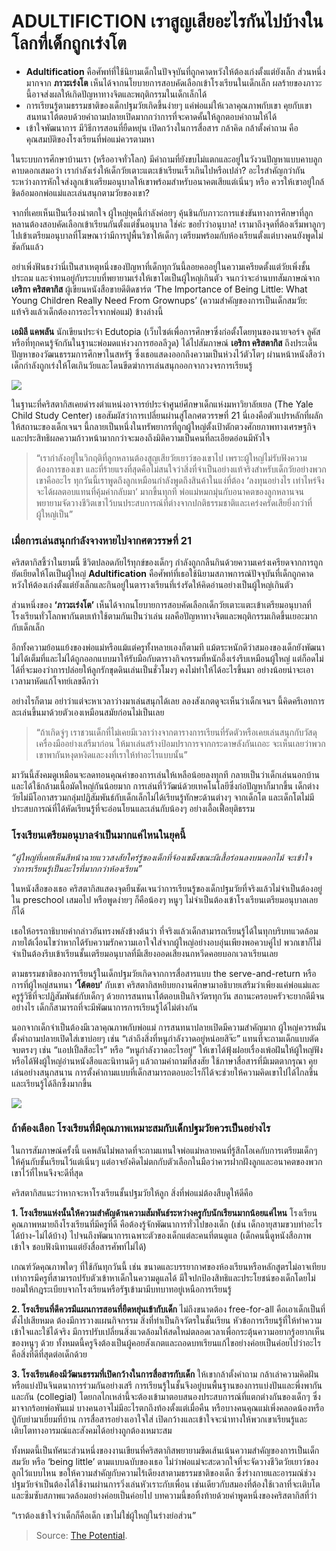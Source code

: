 ADULTIFICTION เราสูญเสียอะไรกันไปบ้างในโลกที่เด็กถูกเร่งโต
===
-   **Adultification** คือศัพท์ที่ใช้นิยามเด็กในปัจจุบันที่ถูกคาดหวังให้ต้องเก่งตั้งแต่ยังเล็ก ส่วนหนึ่งมากจาก  **ภาวะเร่งโต** เห็นได้จากนโยบายการสอบคัดเลือกเข้าโรงเรียนในเด็กเล็ก ผลร้ายของภาวะนี้อาจส่งผลให้เกิดปัญหาทางจิตและพฤติกรรมในเด็กเล็กได้
-   การเรียนรู้ตามธรรมชาติของเด็กปฐมวัยเกิดขึ้นง่ายๆ แค่พ่อแม่ให้เวลาคุณภาพกับเขา คุยกับเขา สนทนาโต้ตอบด้วยคำถามปลายเปิดมากกว่าการที่จะคาดคั้นให้ลูกตอบคำถามให้ได้
-   เข้าใจพัฒนาการ มีวิธีการสอนที่ยืดหยุ่น เปิดกว้างในการสื่อสาร กล้าคิด กล้าตั้งคำถาม คือคุณสมบัติของโรงเรียนที่พ่อแม่ควรตามหา

ในระบบการศึกษาบ้านเรา (หรืออาจทั่วโลก) มีคำถามที่ยังขบไม่แตกและอยู่ในวังวนปัญหาแบบคาบลูกคาบดอกเสมอว่า เรากำลังเร่งให้เด็กวัยเตาะแตะเข้าเรียนเร็วเกินไปหรือเปล่า? อะไรสำคัญกว่ากันระหว่างการหักใจส่งลูกเข้าเตรียมอนุบาลให้เขาพร้อมสำหรับอนาคตเสียแต่เนิ่นๆ หรือ ควรให้เขาอยู่ใกล้ชิดอ้อมอกพ่อแม่และเล่นสนุกตามวัยของเขา?

จากที่เคยเห็นเป็นเรื่องน่าตกใจ ผู้ใหญ่ยุคนี้กำลังค่อยๆ คุ้นชินกับภาวะการแข่งขันทางการศึกษาที่ลูกหลานต้องสอบคัดเลือกเข้าเรียนกันตั้งแต่ชั้นอนุบาล ใช่ค่ะ ขอย้ำว่าอนุบาล! เรามาถึงจุดที่ต้องเริ่มพาลูกๆ ไปเข้าเตรียมอนุบาลที่โฆษณาว่ามีการปูพื้นวิชาให้เด็กๆ เตรียมพร้อมกับห้องเรียนตั้งแต่บางคนยังพูดไม่ชัดกันแล้ว

อย่าเพิ่งฟันธงว่านี่เป็นสาเหตุหนึ่งของปัญหาที่เด็กทุกวันนี้ลอยคออยู่ในความเครียดตั้งแต่วัยเพิ่งชั้นประถม และจำทนอยู่กับระบบที่พยายามเร่งให้เขาโตเป็นผู้ใหญ่เกินตัว จนกว่าจะอ่านบทสัมภาษณ์จาก **เอริกา คริสตากิส** ผู้เขียนหนังสือขายดีติดชาร์ต ‘The Importance of Being Little: What Young Children Really Need From Grownups’ (ความสำคัญของการเป็นเด็กสมวัย: แท้จริงแล้วเด็กต้องการอะไรจากพ่อแม่) ข้างล่างนี้

**เอมิลี แคพลัน** นักเขียนประจำ Edutopia (เว็บไซต์เพื่อการศึกษาซึ่งก่อตั้งโดยทุนของนายจอร์จ ลูคัส หรือที่ทุกคนรู้จักกันในฐานะพ่อมดแห่งวงการฮอลลีวูด) ได้ไปสัมภาษณ์ **เอริกา คริสตากิส** ถึงประเด็นปัญหาของวัฒนธรรมการศึกษาในสหรัฐ ซึ่งเธอแสดงออกถึงความเป็นห่วงไว้ตัวโตๆ ผ่านหน้าหนังสือว่าเด็กกำลังถูกเร่งให้โตเกินวัยและโดนขีดฆ่าการเล่นสนุกออกจากวงจรการเรียนรู้

![](https://thepotential.org/wp-content/uploads/2019/10/adorable-blur-bubble-218833-s.jpg)

ในฐานะที่คริสตากิสเคยดำรงตำแหน่งอาจารย์ประจำศูนย์ศึกษาเด็กแห่งมหาวิยาลัยเยล (The Yale Child Study Center) เธอสัมผัสว่าการเปลี่ยนผ่านสู่โลกศตวรรษที่ 21 นี่เองคือตัวแปรหลักที่ผลักให้สถานะของเด็กเจนฯ นี้กลายเป็นหนึ่งในทรัพยากรที่ถูกผู้ใหญ่ตั้งเป้าตักตวงศักยภาพทางเศรษฐกิจและประสิทธิผลความก้าวหน้ามากกว่าจะมองถึงมิติความเป็นคนที่ละเอียดอ่อนมีหัวใจ

> “เรากำลังอยู่ในวิกฤติที่ลูกหลานต้องสูญเสียวัยเยาว์ของเขาไป เพราะผู้ใหญ่ไม่รับฟังความต้องการของเขา และที่ร้ายแรงที่สุดคือไม่สนใจว่าสิ่งที่จำเป็นอย่างแท้จริงสำหรับเด็กวัยอย่างพวกเขาคืออะไร ทุกวันนี้เราพูดถึงลูกเหมือนกำลังพูดถึงสินค้าในแง่ที่ต้อง ‘ลงทุนอย่างไร เท่าไหร่จึงจะได้ผลตอบแทนที่คุ้มค่ากลับมา’ มากขึ้นทุกที พ่อแม่หมกมุ่นกับอนาคตของลูกหลานจนพยายามจัดวางชีวิตเขาไว้บนประสบการณ์ที่ต่างจากปกติธรรมชาติและเคร่งครัดเสียยิ่งกว่าที่ผู้ใหญ่เป็น”

### เมื่อการเล่นสนุกกำลังจางหายไปจากศตวรรษที่ 21

คริสตากิสชี้ว่าในยามนี้ ชีวิตปลอดภัยไร้ทุกข์ของเด็กๆ กำลังถูกกลืนกินด้วยความเคร่งเครียดจากการถูกยัดเยียดให้โตเป็นผู้ใหญ่ **Adultification** คือศัพท์ที่เธอใช้นิยามสภาพการณ์ปัจจุบันที่เด็กถูกคาดหวังให้ต้องเก่งตั้งแต่ยังเล็กและกินอยู่ในตารางเรียนที่เร่งรัดให้คิดอ่านอย่างเป็นผู้ใหญ่เกินตัว

ส่วนหนึ่งของ  **‘ภาวะเร่งโต’**  เห็นได้จากนโยบายการสอบคัดเลือกเด็กวัยเตาะแตะเข้าเตรียมอนุบาลที่โรงเรียนทั่วโลกพากันตบเท้าใช้ตามกันเป็นว่าเล่น ผลคือปัญหาทางจิตและพฤติกรรมเกิดขึ้นเยอะมากกับเด็กเล็ก

อีกทั้งความย้อนแย้งของพ่อแม่หรือแม้แต่ครูทั้งหลายเองก็ตามที แม้ตระหนักดีว่าสมองของเด็กยังพัฒนาไม่ได้เต็มที่และไม่ได้ถูกออกแบบมาให้รับมือกับตารางกิจกรรมที่หนักอึ้งเร่งรีบเหมือนผู้ใหญ่ แต่ก็อดไม่ได้ที่จะมองว่าการปล่อยให้ลูกรักขุดดินเล่นเป็นชั่วโมงๆ คงไม่ทำให้ได้อะไรขึ้นมา อย่างน้อยน่าจะเอาเวลามาหัดแก้โจทย์เลขดีกว่า

อย่างไรก็ตาม อย่าว่าแต่จะหาเวลาว่างมาเล่นสนุกได้เลย ลองสังเกตดูจะเห็นว่าเด็กเจนฯ นี้คิดครีเอทการละเล่นขึ้นมาด้วยตัวเองเหมือนสมัยก่อนไม่เป็นเลย

> “ถ้าเกิดจู่ๆ เราชวนเด็กที่ไม่เคยมีเวลาว่างจากตารางการเรียนที่รัดตัวหรือเคยเล่นสนุกกับวัสดุเครื่องมืออย่างเสรีมาก่อน ให้มาเล่นสร้างป้อมปราการจากกระดาษลังกันเถอะ จะเห็นเลยว่าพวกเขาพากันหงุดหงิดและงงที่เราให้ทำอะไรแบบนั้น”

มาวันนี้สังคมดูเหมือนจะลดทอนคุณค่าของการเล่นให้เหลือน้อยลงทุกที กลายเป็นว่าเด็กเล่นนอกบ้านและได้ใช้กล้ามเนื้อมัดใหญ่กันน้อยมาก การเล่นที่วิวัฒน์ด้วยเทคโนโลยีซึ่งก่อปัญหาก็มากขึ้น เด็กต่างวัยไม่มีโอกาสรวมกลุ่มปฏิสัมพันธ์กับเด็กเล็กไม่ได้เรียนรู้ทักษะด้านต่างๆ จากเด็กโต และเด็กโตไม่มีประสบการณ์ที่ได้หัดเรียนรู้ที่จะอ่อนโยนและเล่นกับน้องๆ อย่างเอื้อเฟื้อยุติธรรม

### โรงเรียนเตรียมอนุบาลจำเป็นมากแค่ไหนในยุคนี้

_“ผู้ใหญ่ที่เคยเห็นสีหน้าฉายแววสงสัยใคร่รู้ของเด็กที่จ้องเขม็งขณะผีเสื้อร่อนลงบนดอกไม้ จะเข้าใจว่าการเรียนรู้เป็นอะไรที่มากกว่าห้องเรียน”_

ในหนังสือของเธอ คริสตากิสแสดงจุดยืนชัดเจนว่าการเรียนรู้ของเด็กปฐมวัยที่จริงแล้วไม่จำเป็นต้องอยู่ใน preschool เสมอไป หรือพูดง่ายๆ ก็คือน้องๆ หนูๆ ไม่จำเป็นต้องเข้าโรงเรียนเตรียมอนุบาลเลยก็ได้

เธอให้อรรถาธิบายคำกล่าวอันทรงพลังข้างต้นว่า ที่จริงแล้วเด็กสามารถเรียนรู้ได้ในทุกบริบทแวดล้อม ภายใต้เงื่อนไขว่าหากได้รับความรักความเอาใจใส่จากผู้ใหญ่อย่างอบอุ่นเพียงพอควบคู่ไป พวกเขาก็ไม่จำเป็นต้องรีบเข้าเรียนชั้นเตรียมอนุบาลที่มีเสียงออดเสียงนกหวีดคอยบอกเวลาเรียนเลย

ตามธรรมชาติของการเรียนรู้ในเด็กปฐมวัยเกิดจากการสื่อสารแบบ the serve-and-return หรือการที่ผู้ใหญ่สนทนา  **‘โต้ตอบ’**  กับเขา คริสตากิสหยิบยกงานศึกษามาอธิบายเสริมว่าเพียงแค่พ่อแม่และครูรู้วิธีที่จะปฏิสัมพันธ์กับเด็กๆ ด้วยการสนทนาโต้ตอบเป็นกิจวัตรทุกวัน สถานะครอบครัวจะยากดีมีจนอย่างไร เด็กก็สามารถที่จะมีพัฒนาการการเรียนรู้ได้ไม่ต่างกัน

นอกจากเด็กจำเป็นต้องมีเวลาคุณภาพกับพ่อแม่ การสนทนาปลายเปิดมีความสำคัญมาก ผู้ใหญ่ควรหมั่นตั้งคำถามปลายเปิดใส่เขาบ่อยๆ เช่น “เล่าถึงสิ่งที่หนูกำลังวาดอยู่หน่อยสิจ๊ะ” แทนที่จะถามเด็กแบบตัดจบตรงๆ เช่น “แอปเปิ้ลสีอะไร” หรือ “หนูกำลังวาดอะไรอยู่” ให้เขาได้ฟุ้งฝอยเรื่องเพ้อฝันให้ผู้ใหญ่ฟัง หรือได้ฟังผู้ใหญ่อ่านหนังสือและนิทานดีๆ แล้วถามคำถามที่สงสัย ใช้ภาษาสื่อสารที่มีเมตตากรุณา คุยเล่นอย่างสนุกสนาน การตั้งคำถามแบบที่เด็กสามารถตอบอะไรก็ได้จะช่วยให้ความคิดเขาไปได้ไกลขึ้นและเรียนรู้ได้ลึกซึ้งมากขึ้น

![](https://thepotential.org/wp-content/uploads/2019/10/boy-bucket-child-6459-s.jpg)

### ถ้าต้องเลือก โรงเรียนที่มีคุณภาพเหมาะสมกับเด็กปฐมวัยควรเป็นอย่างไร

ในการสัมภาษณ์ครั้งนี้ แคพลันไม่พลาดที่จะถามแทนใจพ่อแม่หลายคนที่รู้สึกโอเคกับการเตรียมเด็กๆ ให้คุ้นกับชั้นเรียนไว้แต่เนิ่นๆ แต่อาจยังคิดไม่ตกกับตัวเลือกในมือว่าควรฝากฝังลูกและอนาคตของพวกเขาไว้ที่ไหนจึงจะดีที่สุด

คริสตากิสแนะว่าหากจะหาโรงเรียนชั้นปฐมวัยให้ลูก สิ่งที่พ่อแม่ต้องสืบดูให้ดีคือ

**1. โรงเรียนแห่งนั้นให้ความสำคัญด้านความสัมพันธ์ระหว่างครูกับนักเรียนมากน้อยแค่ไหน** โรงเรียนคุณภาพหมายถึงโรงเรียนที่มีครูที่ดี คือต้องรู้จักพัฒนาการทั่วไปของเด็ก (เช่น เด็กอายุสามขวบทำอะไรได้บ้าง-ไม่ได้บ้าง) ไปจนถึงพัฒนาการเฉพาะตัวของเด็กแต่ละคนที่ตนดูแล (เด็กคนนี้ดูหนังสือภาพเข้าใจ ชอบฟังนิทานแต่ยังสื่อสารศัพท์ไม่ได้)

เกณฑ์วัดคุณภาพใดๆ ที่ใช้กันทุกวันนี้ เช่น ขนาดและบรรยากาศของห้องเรียนหรือหลักสูตรไม่อาจเทียบเท่าการมีครูที่สามารถปรับตัวเข้าหาเด็กในความดูแลได้ มีใจปกป้องสิทธิและประโยชน์ของเด็กโดยไม่ยอมให้กฎระเบียบจากโรงเรียนหรือรัฐเข้ามามีบทบาทอยู่เหนือการเรียนรู้

**2. โรงเรียนที่ดีควรมีแผนการสอนที่ยืดหยุ่นเข้ากับเด็ก**  ไม่ถึงขนาดต้อง free-for-all คือเอาเด็กเป็นที่ตั้งไปเสียหมด ต้องมีการวางแผนกิจกรรม สิ่งที่ทำเป็นกิจวัตรในชั้นเรียน หัวข้อการเรียนรู้ที่ให้ทำความเข้าใจและใช้ได้จริง มีการปรับเปลี่ยนสิ่งแวดล้อมให้สดใหม่ตลอดเวลาเพื่อกระตุ้นความอยากรู้อยากเห็นของหนูๆ ด้วย ทั้งหมดนี้ครูจึงต้องเป็นผู้คอยสังเกตและถอดบทเรียนแก้ไขอย่างค่อยเป็นค่อยไปว่าอะไรคือสิ่งที่ดีที่สุดต่อเด็กด้วย

**3. โรงเรียนต้องมีวัฒนธรรมที่เปิดกว้างในการสื่อสารกับเด็ก**  ให้เขากล้าตั้งคำถาม กล้าเล่าความคิดฝันหรือแบ่งปันจินตนาการร่วมกันอย่างเสรี การเรียนรู้ในชั้นจึงอยู่บนพื้นฐานของการแบ่งปันและพึ่งพากันและกัน (collegial) โดยกลไกเหล่านี้จะต้องเข้ามาตอบสนองประสบการณ์ที่แตกต่างกันของเด็กๆ ซึ่งมาจากร้อยพ่อพันแม่ บางคนอาจไม่มีอะไรตกถึงท้องตั้งแต่เมื่อคืน หรือบางคนคุณแม่เพิ่งคลอดน้องหรือปู่กับย่ามาเยี่ยมที่บ้าน การสื่อสารอย่างเอาใจใส่ เปิดกว้างและเข้าใจจะนำทางให้พวกเขาเรียนรู้และเติบโตทางอารมณ์และสังคมได้อย่างถูกต้องเหมาะสม

ทั้งหมดนี้เป็นทัศนะส่วนหนึ่งของงานเขียนที่คริสตากิสพยายามขีดเส้นเน้นความสำคัญของการเป็นเด็กสมวัย หรือ ‘being little’ ตามแบบฉบับของเธอ ไม่ว่าพ่อแม่จะสะดวกใจที่จะจัดวางชีวิตวัยเยาว์ของลูกไว้แบบไหน ขอให้ความสำคัญกับความไร้เดียงสาตามธรรมชาติของเด็ก ซึ่งร่างกายและอารมณ์ช่วงปฐมวัยจำเป็นต้องได้ใช้งานผ่านการวิ่งเล่นหัวเราะกับเพื่อน เช่นเดียวกับสมองที่ต้องใช้เวลาที่จะเติบโตและซึมซับสภาพแวดล้อมอย่างค่อยเป็นค่อยไป บทความนี้ขอทิ้งท้ายด้วยคำพูดหนึ่งของคริสตากิสที่ว่า

“เราต้องเข้าใจว่าเด็กก็คือเด็ก เขาไม่ใช่ผู้ใหญ่ในร่างย่อส่วน”

> Source: [The Potential](https://thepotential.org/2019/10/22/adultification/).
<!--stackedit_data:
eyJoaXN0b3J5IjpbNzM5NDczNjIwXX0=
-->